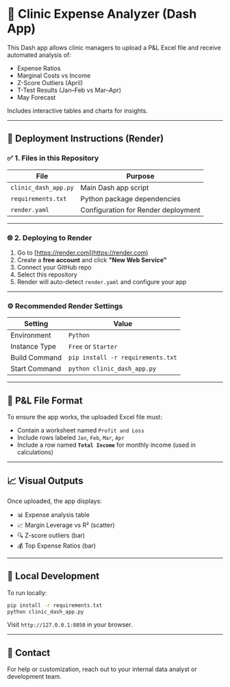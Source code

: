 
# 🏥 Clinic Expense Analyzer (Dash App)

This Dash app allows clinic managers to upload a P&L Excel file and receive automated analysis of:

- Expense Ratios
- Marginal Costs vs Income
- Z-Score Outliers (April)
- T-Test Results (Jan–Feb vs Mar–Apr)
- May Forecast

Includes interactive tables and charts for insights.

---

## 🚀 Deployment Instructions (Render)

### ✅ 1. Files in this Repository

| File | Purpose |
|------|---------|
| `clinic_dash_app.py` | Main Dash app script |
| `requirements.txt`   | Python package dependencies |
| `render.yaml`        | Configuration for Render deployment |

---

### 🌐 2. Deploying to Render

1. Go to [https://render.com](https://render.com)
2. Create a **free account** and click **"New Web Service"**
3. Connect your GitHub repo
4. Select this repository
5. Render will auto-detect `render.yaml` and configure your app

---

### ⚙️ Recommended Render Settings

| Setting | Value |
|--------|-------|
| Environment | `Python` |
| Instance Type | `Free` or `Starter` |
| Build Command | `pip install -r requirements.txt` |
| Start Command | `python clinic_dash_app.py` |

---

## 🧾 P&L File Format

To ensure the app works, the uploaded Excel file must:
- Contain a worksheet named `Profit and Loss`
- Include rows labeled `Jan`, `Feb`, `Mar`, `Apr`
- Include a row named **`Total Income`** for monthly income (used in calculations)

---

## 📈 Visual Outputs

Once uploaded, the app displays:
- 📊 Expense analysis table
- 📈 Margin Leverage vs R² (scatter)
- 🔍 Z-score outliers (bar)
- 💰 Top Expense Ratios (bar)

---

## 🧰 Local Development

To run locally:

```bash
pip install -r requirements.txt
python clinic_dash_app.py
```

Visit `http://127.0.0.1:8050` in your browser.

---

## 🤝 Contact

For help or customization, reach out to your internal data analyst or development team.
